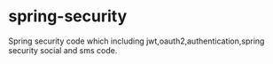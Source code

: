 # spring-security
Spring security code which including jwt,oauth2,authentication,spring security social and sms code.
